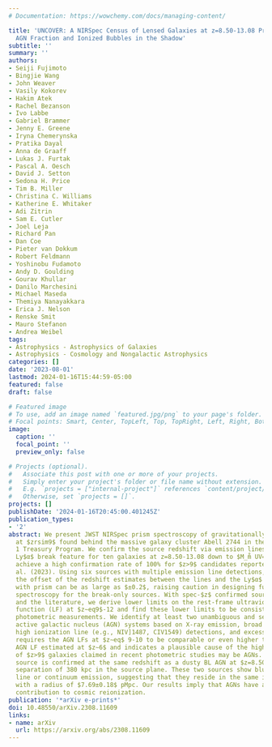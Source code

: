 ```yaml
---
# Documentation: https://wowchemy.com/docs/managing-content/

title: 'UNCOVER: A NIRSpec Census of Lensed Galaxies at z=8.50-13.08 Probing a High
  AGN Fraction and Ionized Bubbles in the Shadow'
subtitle: ''
summary: ''
authors:
- Seiji Fujimoto
- Bingjie Wang
- John Weaver
- Vasily Kokorev
- Hakim Atek
- Rachel Bezanson
- Ivo Labbe
- Gabriel Brammer
- Jenny E. Greene
- Iryna Chemerynska
- Pratika Dayal
- Anna de Graaff
- Lukas J. Furtak
- Pascal A. Oesch
- David J. Setton
- Sedona H. Price
- Tim B. Miller
- Christina C. Williams
- Katherine E. Whitaker
- Adi Zitrin
- Sam E. Cutler
- Joel Leja
- Richard Pan
- Dan Coe
- Pieter van Dokkum
- Robert Feldmann
- Yoshinobu Fudamoto
- Andy D. Goulding
- Gourav Khullar
- Danilo Marchesini
- Michael Maseda
- Themiya Nanayakkara
- Erica J. Nelson
- Renske Smit
- Mauro Stefanon
- Andrea Weibel
tags:
- Astrophysics - Astrophysics of Galaxies
- Astrophysics - Cosmology and Nongalactic Astrophysics
categories: []
date: '2023-08-01'
lastmod: 2024-01-16T15:44:59-05:00
featured: false
draft: false

# Featured image
# To use, add an image named `featured.jpg/png` to your page's folder.
# Focal points: Smart, Center, TopLeft, Top, TopRight, Left, Right, BottomLeft, Bottom, BottomRight.
image:
  caption: ''
  focal_point: ''
  preview_only: false

# Projects (optional).
#   Associate this post with one or more of your projects.
#   Simply enter your project's folder or file name without extension.
#   E.g. `projects = ["internal-project"]` references `content/project/deep-learning/index.md`.
#   Otherwise, set `projects = []`.
projects: []
publishDate: '2024-01-16T20:45:00.401245Z'
publication_types:
- '2'
abstract: We present JWST NIRSpec prism spectroscopy of gravitationally lensed galaxies
  at $zrsim9$ found behind the massive galaxy cluster Abell 2744 in the UNCOVER Cycle
  1 Treasury Program. We confirm the source redshift via emission lines and/or the
  Ly$α$ break feature for ten galaxies at z=8.50-13.08 down to $M_m̊ UV=-17.3$. We
  achieve a high confirmation rate of 100% for $z>9$ candidates reported in Atek et
  al. (2023). Using six sources with multiple emission line detections, we find that
  the offset of the redshift estimates between the lines and the Ly$α$ break alone
  with prism can be as large as $±0.2$, raising caution in designing future follow-up
  spectroscopy for the break-only sources. With spec-$z$ confirmed sources in UNCOVER
  and the literature, we derive lower limits on the rest-frame ultraviolet (UV) luminosity
  function (LF) at $z∼eq9$-12 and find these lower limits to be consistent with recent
  photometric measurements. We identify at least two unambiguous and several possible
  active galactic nucleus (AGN) systems based on X-ray emission, broad line (BL) H$β$,
  high ionization line (e.g., NIV]1487, CIV1549) detections, and excess in UVLF. This
  requires the AGN LFs at $z∼eq$ 9-10 to be comparable or even higher than the X-ray
  AGN LF estimated at $z∼6$ and indicates a plausible cause of the high abundance
  of $z>9$ galaxies claimed in recent photometric studies may be AGNs. One UV-luminous
  source is confirmed at the same redshift as a dusty BL AGN at $z=8.50$ with a physical
  separation of 380 kpc in the source plane. These two sources show blueward Ly$α$
  line or continuum emission, suggesting that they reside in the same ionized bubble
  with a radius of $7.69±0.18$ pMpc. Our results imply that AGNs have a non-negligible
  contribution to cosmic reionization.
publication: '*arXiv e-prints*'
doi: 10.48550/arXiv.2308.11609
links:
- name: arXiv
  url: https://arxiv.org/abs/2308.11609
---
```

